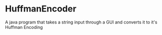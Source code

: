 # HuffmanEncoder
A java program that takes a string input through a GUI and converts it to it's Huffman Encoding
